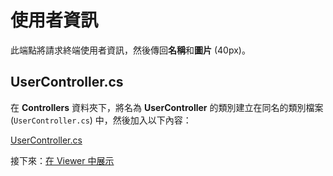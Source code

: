 # 使用者資訊

此端點將請求終端使用者資訊，然後傳回**名稱**和**圖片** (40px)。

## UserController.cs

在 **Controllers** 資料夾下，將名為 **UserController** 的類別建立在同名的類別檔案 (`UserController.cs`) 中，然後加入以下內容：

[UserController.cs](_snippets/viewhubmodels/netcore/UserController.cs ':include :type=code csharp')

接下來：[在 Viewer 中展示](/zh-TW/viewer/3legged/readme)